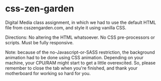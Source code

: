 # css-zen-garden
 
Digital Media class assignment, in which we had to use the default HTML file from csszengarden.com, and style it using vanilla CSS.

Directions: No altering the HTML whatsoever. No CSS pre-processors or scripts. Must be fully responsive.

Note: because of the no-Javascript-or-SASS restriction, the background animation had to be done using CSS animation. Depending on your machine, your CPU/RAM might start to get a little overexcited. So, please remember to close the tab when you're finished, and thank your motherboard for working so hard for you.
